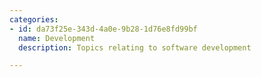 ```yaml
---
categories:
- id: da73f25e-343d-4a0e-9b28-1d76e8fd99bf
  name: Development
  description: Topics relating to software development

---
```

